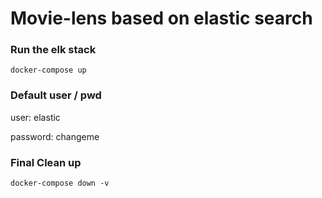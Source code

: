 # Movie-lens based on elastic search

### Run the elk stack
```
docker-compose up
```

### Default user / pwd

user: elastic

password: changeme

### Final Clean up
```
docker-compose down -v
```

